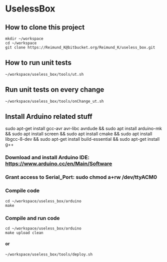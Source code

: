 # UselessBox

## How to clone this project
    mkdir ~/workspace
    cd ~/workspace
    git clone https://Reimund_K@bitbucket.org/Reimund_K/useless_box.git

## How to run unit tests
    ~/workspace/useless_box/tools/ut.sh

## Run unit tests on every change
    ~/workspace/useless_box/tools/onChange_ut.sh


## Install Arduino related stuff
sudo apt-get install gcc-avr avr-libc avrdude &&
sudo apt install arduino-mk &&
sudo apt install screen &&
sudo apt install cmake &&
sudo apt install libgcc-8-dev &&
sudo apt-get install build-essential &&
sudo apt-get install g++
### Download and install Arduino IDE: https://www.arduino.cc/en/Main/Software
### Grant access to Serial_Port: sudo chmod a+rw /dev/ttyACM0

### Compile code
    cd ~/workspace/useless_box/arduino
    make

### Compile and run code
    cd ~/workspace/useless_box/arduino
    make upload clean
#### or
    ~/workspace/useless_box/tools/deploy.sh